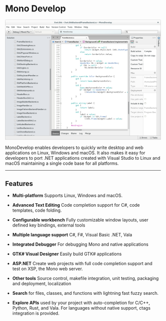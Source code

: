 ---
---

# Mono Develop

![Mono Develop](/assets/img/docs/docs-mono-develop.png)

MonoDevelop enables developers to quickly write desktop and web applications
on Linux, Windows and macOS. It also makes it easy for developers to port
.NET applications created with Visual Studio to Linux and macOS maintaining
a single code base for all platforms.

***

## Features

* **Multi-platform**
  Supports Linux, Windows and macOS.

* **Advanced Text Editing**
  Code completion support for C#, code templates, code folding.

* **Configurable workbench**
  Fully customizable window layouts, user defined key bindings, external tools

* **Multiple language support**
  C#, F#, Visual Basic .NET, Vala

* **Integrated Debugger**
  For debugging Mono and native applications

* **GTK# Visual Designer**
  Easily build GTK# applications

* **ASP.NET**
  Create web projects with full code completion support and test on XSP, the Mono web server.

* **Other tools**
  Source control, makefile integration, unit testing, packaging and deployment, localization

* **Search** for files, classes, and functions with lightning fast fuzzy search.
* **Explore APIs** used by your project with auto-completion for C/C++, Python, Rust, and Vala. For languages without native support, ctags integration is provided.
